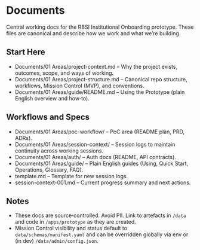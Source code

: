 # Documents

Central working docs for the RBSI Institutional Onboarding prototype. These files are canonical and describe how we work and what we’re building.

## Start Here

- Documents/01 Areas/project-context.md – Why the project exists, outcomes, scope, and ways of working.
- Documents/01 Areas/project-structure.md – Canonical repo structure, workflows, Mission Control (MVP), and conventions.
- Documents/01 Areas/guide/README.md – Using the Prototype (plain English overview and how‑to).

## Workflows and Specs

- Documents/01 Areas/poc-workflow/ – PoC area (README plan, PRD, ADRs).
- Documents/01 Areas/session-context/ – Session logs to maintain continuity across working sessions.
 - Documents/01 Areas/auth/ – Auth docs (README, API contracts).
 - Documents/01 Areas/guide/ – Plain English guides (Using, Quick Start, Operations, Glossary, FAQ).
  - template.md – Template for new session logs.
  - session-context-001.md – Current progress summary and next actions.

## Notes

- These docs are source‑controlled. Avoid PII. Link to artefacts in `/data` and code in `/apps/prototype` as they are created.
- Mission Control visibility and status default to `data/schemas/manifest.yaml` and can be overridden globally via env or (in dev) `/data/admin/config.json`.
